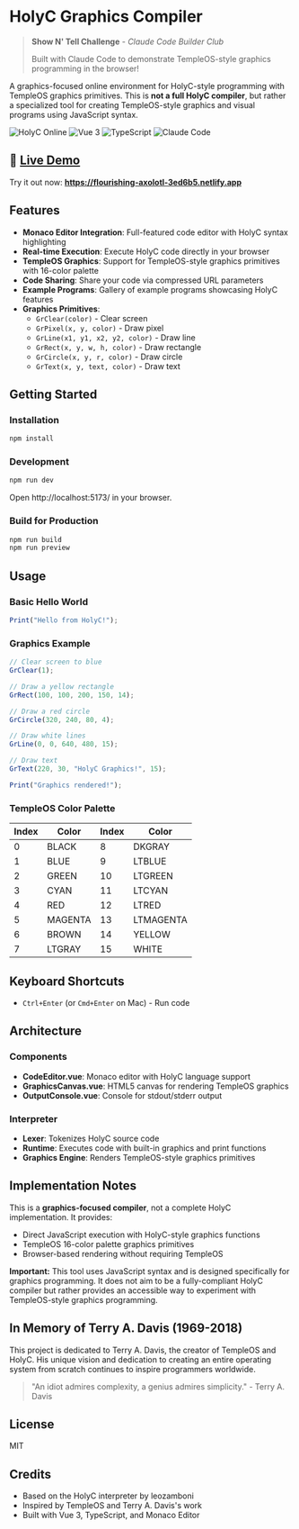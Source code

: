 # HolyC Graphics Compiler

> **Show N' Tell Challenge** - *Claude Code Builder Club*
>
> Built with Claude Code to demonstrate TempleOS-style graphics programming in the browser!

A graphics-focused online environment for HolyC-style programming with TempleOS graphics primitives. This is **not a full HolyC compiler**, but rather a specialized tool for creating TempleOS-style graphics and visual programs using JavaScript syntax.

![HolyC Online](https://img.shields.io/badge/HolyC-Online-purple)
![Vue 3](https://img.shields.io/badge/Vue-3-green)
![TypeScript](https://img.shields.io/badge/TypeScript-5-blue)
![Claude Code](https://img.shields.io/badge/Built%20with-Claude%20Code-orange)

## 🚀 [Live Demo](https://flourishing-axolotl-3ed6b5.netlify.app/)

Try it out now: **https://flourishing-axolotl-3ed6b5.netlify.app**

## Features

- **Monaco Editor Integration**: Full-featured code editor with HolyC syntax highlighting
- **Real-time Execution**: Execute HolyC code directly in your browser
- **TempleOS Graphics**: Support for TempleOS-style graphics primitives with 16-color palette
- **Code Sharing**: Share your code via compressed URL parameters
- **Example Programs**: Gallery of example programs showcasing HolyC features
- **Graphics Primitives**:
  - `GrClear(color)` - Clear screen
  - `GrPixel(x, y, color)` - Draw pixel
  - `GrLine(x1, y1, x2, y2, color)` - Draw line
  - `GrRect(x, y, w, h, color)` - Draw rectangle
  - `GrCircle(x, y, r, color)` - Draw circle
  - `GrText(x, y, text, color)` - Draw text

## Getting Started

### Installation

```bash
npm install
```

### Development

```bash
npm run dev
```

Open http://localhost:5173/ in your browser.

### Build for Production

```bash
npm run build
npm run preview
```

## Usage

### Basic Hello World

```javascript
Print("Hello from HolyC!");
```

### Graphics Example

```javascript
// Clear screen to blue
GrClear(1);

// Draw a yellow rectangle
GrRect(100, 100, 200, 150, 14);

// Draw a red circle
GrCircle(320, 240, 80, 4);

// Draw white lines
GrLine(0, 0, 640, 480, 15);

// Draw text
GrText(220, 30, "HolyC Graphics!", 15);

Print("Graphics rendered!");
```

### TempleOS Color Palette

| Index | Color | Index | Color |
|-------|-------|-------|-------|
| 0 | BLACK | 8 | DKGRAY |
| 1 | BLUE | 9 | LTBLUE |
| 2 | GREEN | 10 | LTGREEN |
| 3 | CYAN | 11 | LTCYAN |
| 4 | RED | 12 | LTRED |
| 5 | MAGENTA | 13 | LTMAGENTA |
| 6 | BROWN | 14 | YELLOW |
| 7 | LTGRAY | 15 | WHITE |

## Keyboard Shortcuts

- `Ctrl+Enter` (or `Cmd+Enter` on Mac) - Run code

## Architecture

### Components

- **CodeEditor.vue**: Monaco editor with HolyC language support
- **GraphicsCanvas.vue**: HTML5 canvas for rendering TempleOS graphics
- **OutputConsole.vue**: Console for stdout/stderr output

### Interpreter

- **Lexer**: Tokenizes HolyC source code
- **Runtime**: Executes code with built-in graphics and print functions
- **Graphics Engine**: Renders TempleOS-style graphics primitives

## Implementation Notes

This is a **graphics-focused compiler**, not a complete HolyC implementation. It provides:
- Direct JavaScript execution with HolyC-style graphics functions
- TempleOS 16-color palette graphics primitives
- Browser-based rendering without requiring TempleOS

**Important:** This tool uses JavaScript syntax and is designed specifically for graphics programming. It does not aim to be a fully-compliant HolyC compiler but rather provides an accessible way to experiment with TempleOS-style graphics programming.

## In Memory of Terry A. Davis (1969-2018)

This project is dedicated to Terry A. Davis, the creator of TempleOS and HolyC. His unique vision and dedication to creating an entire operating system from scratch continues to inspire programmers worldwide.

> "An idiot admires complexity, a genius admires simplicity." - Terry A. Davis

## License

MIT

## Credits

- Based on the HolyC interpreter by leozamboni
- Inspired by TempleOS and Terry A. Davis's work
- Built with Vue 3, TypeScript, and Monaco Editor
